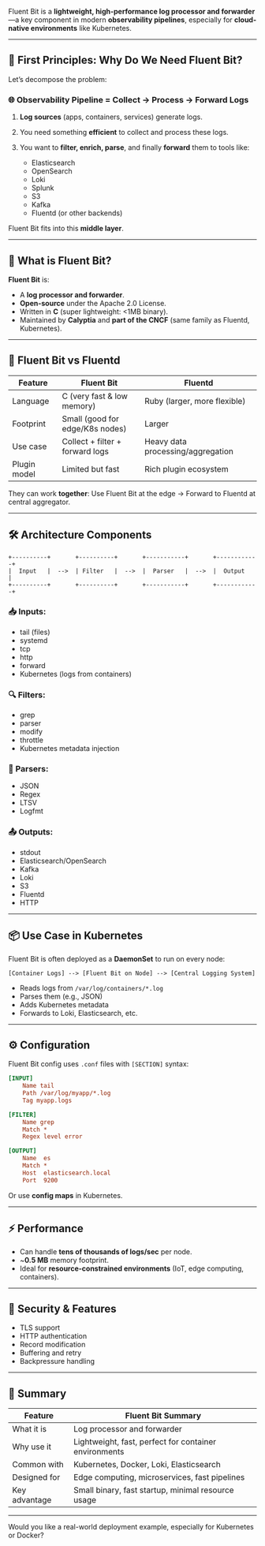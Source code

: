Fluent Bit is a **lightweight, high-performance log processor and forwarder**—a key component in modern **observability pipelines**, especially for **cloud-native environments** like Kubernetes.

---

## 🧠 First Principles: Why Do We Need Fluent Bit?

Let’s decompose the problem:

### 🌐 Observability Pipeline = Collect → Process → Forward Logs

1. **Log sources** (apps, containers, services) generate logs.
2. You need something **efficient** to collect and process these logs.
3. You want to **filter, enrich, parse**, and finally **forward** them to tools like:

   * Elasticsearch
   * OpenSearch
   * Loki
   * Splunk
   * S3
   * Kafka
   * Fluentd (or other backends)

Fluent Bit fits into this **middle layer**.

---

## 🚀 What is Fluent Bit?

**Fluent Bit** is:

* A **log processor and forwarder**.
* **Open-source** under the Apache 2.0 License.
* Written in **C** (super lightweight: <1MB binary).
* Maintained by **Calyptia** and **part of the CNCF** (same family as Fluentd, Kubernetes).

---

## 🔧 Fluent Bit vs Fluentd

| Feature      | Fluent Bit                      | Fluentd                           |
| ------------ | ------------------------------- | --------------------------------- |
| Language     | C (very fast & low memory)      | Ruby (larger, more flexible)      |
| Footprint    | Small (good for edge/K8s nodes) | Larger                            |
| Use case     | Collect + filter + forward logs | Heavy data processing/aggregation |
| Plugin model | Limited but fast                | Rich plugin ecosystem             |

They can work **together**:
Use Fluent Bit at the edge → Forward to Fluentd at central aggregator.

---

## 🛠️ Architecture Components

```text
+----------+       +----------+       +-----------+       +------------+
|  Input   |  -->  | Filter   |  -->  |  Parser   |  -->  |  Output     |
+----------+       +----------+       +-----------+       +------------+
```

### 📥 Inputs:

* tail (files)
* systemd
* tcp
* http
* forward
* Kubernetes (logs from containers)

### 🔍 Filters:

* grep
* parser
* modify
* throttle
* Kubernetes metadata injection

### 🔄 Parsers:

* JSON
* Regex
* LTSV
* Logfmt

### 📤 Outputs:

* stdout
* Elasticsearch/OpenSearch
* Kafka
* Loki
* S3
* Fluentd
* HTTP

---

## 📦 Use Case in Kubernetes

Fluent Bit is often deployed as a **DaemonSet** to run on every node:

```text
[Container Logs] --> [Fluent Bit on Node] --> [Central Logging System]
```

* Reads logs from `/var/log/containers/*.log`
* Parses them (e.g., JSON)
* Adds Kubernetes metadata
* Forwards to Loki, Elasticsearch, etc.

---

## ⚙️ Configuration

Fluent Bit config uses `.conf` files with `[SECTION]` syntax:

```ini
[INPUT]
    Name tail
    Path /var/log/myapp/*.log
    Tag myapp.logs

[FILTER]
    Name grep
    Match *
    Regex level error

[OUTPUT]
    Name  es
    Match *
    Host  elasticsearch.local
    Port  9200
```

Or use **config maps** in Kubernetes.

---

## ⚡ Performance

* Can handle **tens of thousands of logs/sec** per node.
* \~**0.5 MB** memory footprint.
* Ideal for **resource-constrained environments** (IoT, edge computing, containers).

---

## 🔐 Security & Features

* TLS support
* HTTP authentication
* Record modification
* Buffering and retry
* Backpressure handling

---

## 🔁 Summary

| Feature       | Fluent Bit Summary                                    |
| ------------- | ----------------------------------------------------- |
| What it is    | Log processor and forwarder                           |
| Why use it    | Lightweight, fast, perfect for container environments |
| Common with   | Kubernetes, Docker, Loki, Elasticsearch               |
| Designed for  | Edge computing, microservices, fast pipelines         |
| Key advantage | Small binary, fast startup, minimal resource usage    |

---

Would you like a real-world deployment example, especially for Kubernetes or Docker?
